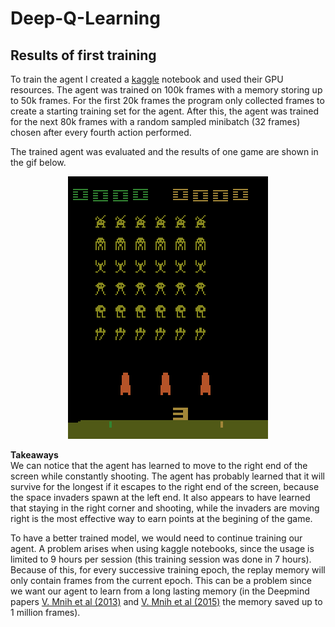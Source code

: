 # Deep-Q-Learning


## Results of first training

To train the agent I created a [kaggle](https://www.kaggle.com/) notebook and
used their GPU resources.
The agent was trained on 100k frames with a memory storing up to 50k frames.
For the first 20k frames the program only collected frames to create a starting
training set for the agent. After this, the agent was trained for the next 80k
frames with a random sampled minibatch (32 frames) chosen after every fourth
action performed.

The trained agent was evaluated and the results of one game are shown in the gif
below.

<p align="center">
  <img src="./images/result-200k-frames.gif" alt="dql"/>
</p>

**Takeaways**\
We can notice that the agent has learned to move to the right end of the screen
while constantly shooting. The agent has probably learned that it will survive
for the longest if it escapes to the right end of the screen, because the space
invaders spawn at the left end. It also appears to have learned that staying
in the right corner and shooting, while the invaders are moving right is the
most effective way to earn points at the begining of the game.

To have a better trained model, we would need to continue training our agent. A
problem arises when using kaggle notebooks, since the usage is limited to 9
hours per session (this training session was done in 7 hours). Because of this,
for every successive training epoch, the replay memory will only contain frames
from the current epoch. This can be a problem since we want our agent to learn
from a long lasting memory (in the Deepmind papers 
[V. Mnih et al (2013)](https://arxiv.org/pdf/1312.5602.pdf) and
[V. Mnih et al (2015)](https://www.nature.com/articles/nature14236/)
the memory saved up to 1 million frames).